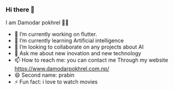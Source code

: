 ### Hi there 👋

I am Damodar pokhrel 👋😄

- 🔭 I’m currently working on flutter.
- 🌱 I’m currently learning Artificial intelligence
- 👯 I’m looking to collaborate on any projects about AI
- 💬 Ask me about new inovation and new technology
- 📫 How to reach me: you can contact me Through my website https://www.damodarpokhrel.com.np/
- 😄  Second name: prabin
- ⚡ Fun fact: i love to watch movies

